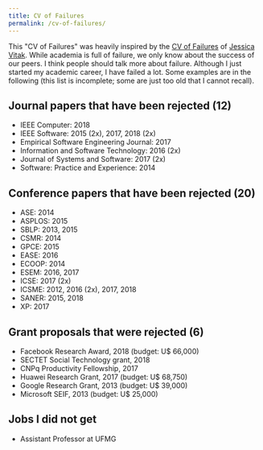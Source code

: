```yaml
---
title: CV of Failures
permalink: /cv-of-failures/
---
```


This "CV of Failures" was heavily inspired by the [CV of Failures](https://vitak.files.wordpress.com/2017/12/vitak-cv-of-failures-dec17.pdf) of [Jessica Vitak](https://jessicavitak.com/). While academia is full of failure, we only know about the success of our peers. I think people should talk more about failure. Although I just started my academic career, I have failed a lot. Some examples are in the following (this list is incomplete; some are just too old that I cannot recall).

## Journal papers that have been rejected (12)

- IEEE Computer: 2018
- IEEE Software: 2015 (2x), 2017, 2018 (2x)
- Empirical Software Engineering Journal: 2017
- Information and Software Technology: 2016 (2x)
- Journal of Systems and Software: 2017 (2x)
- Software: Practice and Experience: 2014

## Conference papers that have been rejected (20)

- ASE: 2014
- ASPLOS: 2015
- SBLP: 2013, 2015
- CSMR: 2014
- GPCE: 2015
- EASE: 2016
- ECOOP: 2014
- ESEM: 2016, 2017
- ICSE: 2017 (2x)
- ICSME: 2012, 2016 (2x), 2017, 2018
- SANER: 2015, 2018
- XP: 2017

## Grant proposals that were rejected (6)

- Facebook Research Award, 2018 (budget: U$ 66,000)
- SECTET Social Technology grant, 2018
- CNPq Productivity Fellowship, 2017
- Huawei Research Grant, 2017 (budget: U$ 68,750)
- Google Research Grant, 2013 (budget: U$ 39,000)
- Microsoft SEIF, 2013 (budget: U$ 25,000)

## Jobs I did not get

- Assistant Professor at UFMG
